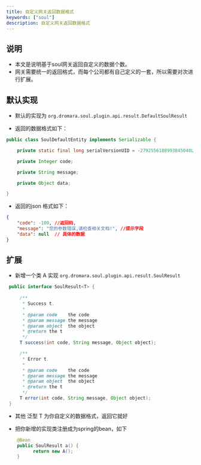 ```yaml
---
title: 自定义网关返回数据格式
keywords: ["soul"]
description: 自定义网关返回数据格式
---
```


## 说明

* 本文是说明基于soul网关返回自定义的数据个数。
* 网关需要统一的返回格式，而每个公司都有自己定义的一套，所以需要对次进行扩展。


## 默认实现

* 默认的实现为 `org.dromara.soul.plugin.api.result.DefaultSoulResult`

* 返回的数据格式如下：

```java
public class SoulDefaultEntity implements Serializable {

    private static final long serialVersionUID = -2792556188993845048L;

    private Integer code;

    private String message;

    private Object data;

}
```

* 返回的json 格式如下：
```json
{
    "code": -100, //返回码,
    "message": "您的参数错误,请检查相关文档!", //提示字段
    "data": null  // 具体的数据
}
```

## 扩展

*  新增一个类 A 实现 `org.dromara.soul.plugin.api.result.SoulResult`

```java
 public interface SoulResult<T> {
 
     /**
      * Success t.
      *
      * @param code    the code
      * @param message the message
      * @param object  the object
      * @return the t
      */
     T success(int code, String message, Object object);

     /**
      * Error t.
      *
      * @param code    the code
      * @param message the message
      * @param object  the object
      * @return the t
      */
     T error(int code, String message, Object object);
 }

```

* 其他 泛型 T 为你自定义的数据格式，返回它就好

* 把你新增的实现类注册成为spring的bean，如下

```java
    @Bean
    public SoulResult a() {
          return new A();
    }
```



